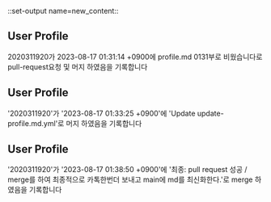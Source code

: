 
::set-output name=new_content::
## User Profile
2020311920가 2023-08-17 01:31:14 +0900에 profile.md 0131부로 비웠습니다로 pull-request요청 및 머지 하였음을 기록합니다



## User Profile
'2020311920'가 '2023-08-17 01:33:25 +0900'에 'Update update-profile.md.yml'로 머지 하였음을 기록합니다



## User Profile
'2020311920'가 '2023-08-17 01:38:50 +0900'에 '최종: pull request 성공 / merge를 하여 최종적으로 카톡한번더 보내고 main에 md를 최신화한다.'로 merge 하였음을 기록합니다



